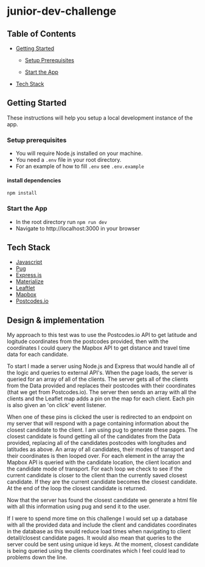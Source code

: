 # junior-dev-challenge

## Table of Contents

- [Getting Started](#Getting-Started)

  - [Setup Prerequisites](#Setup-Prerequisites)

  - [Start the App](#Start-the-App)

- [Tech Stack](#Tech-Stack)

## Getting Started

These instructions will help you setup a local development instance of the app.

### Setup prerequisites

- You will require Node.js installed on your machine.
- You need a `.env` file in your root directory.
- For an example of how to fill `.env` see `.env.example`

#### install dependencies

`npm install`

### Start the App

- In the root directory run `npm run dev`
- Navigate to http://localhost:3000 in your browser

## Tech Stack

- [Javascript](https://www.javascript.com/)
- [Pug](https://pugjs.org/api/getting-started.html)
- [Express.js](https://expressjs.com/)
- [Materialize](https://materializecss.com/)
- [Leaftlet](https://leafletjs.com/)
- [Mapbox](https://www.mapbox.com/)
- [Postcodes.io](https://postcodes.io/)

## Design & implementation

My approach to this test was to use the Postcodes.io API to get latitude and logitude coordinates from the postcodes provided, then with the coordinates I could query the Mapbox API to get distance and travel time data for each candidate.

To start I made a server using Node.js and Express that would handle all of the logic and queries to external API's. When the page loads, the server is queried for an array of all of the clients. The server gets all of the clients from the Data provided and replaces their postcodes with their coordinates (that we get from Postcodes.io). The server then sends an array with all the clients and the Leaflet map adds a pin on the map for each client. Each pin is also given an 'on click' event listener.

When one of these pins is clicked the user is redirected to an endpoint on my server that will respond with a page containing information about the closest candidate to the client. I am using pug to generate these pages. The closest candidate is found getting all of the candidates from the Data provided, replacing all of the candidates postcodes with longitudes and latitudes as above. An array of all candidates, their modes of transport and their coordinates is then looped over. For each element in the array the Mapbox API is queried with the candidate location, the client location and the candidate mode of transport. For each loop we check to see if the current candidate is closer to the client than the currently saved closest candidate. If they are the current candidate becomes the closest candidate. At the end of the loop the closest candidate is returned.

Now that the server has found the closest candidate we generate a html file with all this information using pug and send it to the user.

If I were to spend more time on this challenge I would set up a database with all the provided data and include the client and candidates coordinates in the database as this would reduce load times when navigating to client detail/closest candidate pages. It would also mean that queries to the server could be sent using unique id keys. At the moment, closest candidate is being queried using the clients coordinates which I feel could lead to problems down the line.
